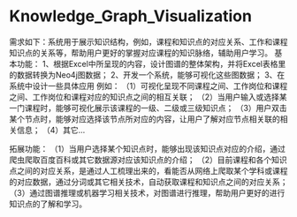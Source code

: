 # Knowledge_Graph_Visualization
需求如下：系统用于展示知识结构，例如，课程和知识点的对应关系、工作和课程知识点的关系等，帮助用户更好的掌握对应课程的知识脉络，辅助用户学习。 
基本功能：
1、根据Excel中所呈现的内容，设计图谱的整体架构，并将Excel表格里的数据转换为Neo4j图数据； 
2、开发一个系统，能够可视化这些图数据； 
3、在系统中设计一些具体应用 
例如： （1）可视化呈现不同课程之间、工作岗位和课程之间、工作岗位和课程对应的知识点之间的相互关联； 
（2）当用户输入或选择某一门课程时，能够可视化展示该课程的一级、二级或三级知识点； 
（3）用户双击某个节点时，能够对应选择该节点所对应的内容，让用户了解对应节点相关联的相关信息； 
（4）其它...  

拓展功能： 
（1）当用户选择某个知识点时，能够出现该知识点对应的介绍，通过爬虫爬取百度百科或其它数据源对应该知识点的介绍； 
（2）目前课程和各个知识点之间的对应关系，是通过人工梳理出来的，看能否从网络上爬取某个学科或课程的对应数据，通过分词或其它相关技术，自动获取课程和知识点之间的对应关系； 
（3）通过图谱推理或机器学习相关技术，对图谱进行推理，帮助用户更好的进行知识点的了解和学习。
